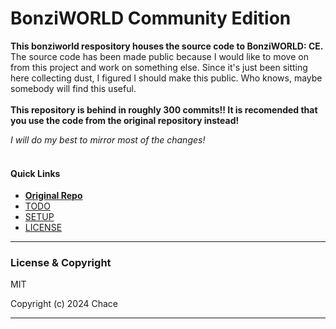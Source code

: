 # BonziWORLD Community Edition

**This bonziworld respository houses the source code to BonziWORLD: CE.**
<br>
The source code has been made public because I would like to move on from this project and work on something else. Since it's just been sitting here collecting dust, I figured I should make this public. Who knows, maybe somebody will find this useful.
<br><br>
**This repository is behind in roughly 300 commits!! It is recomended that you use the code from the original repository instead!**

*I will do my best to mirror most of the changes!*
<br><br>

#### Quick Links
- [**Original Repo**](https://github.com/CosmicStar98/BonziWORLD-Enhanced "Visit the source-code which powers BWCE")
- [TODO](TODO.md "Things I need to work on...")
- [SETUP](SETUP.md "View the setup instructions for this project...")
- [LICENSE](LICENSE.md "View this project's license...")

<hr>

### License & Copyright
MIT

Copyright (c) 2024 Chace


<hr>

